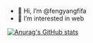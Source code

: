 - 👋 Hi, I’m @fengyangfifa
- 👀 I’m interested in web

[![Anurag's GitHub stats](https://github-readme-stats.vercel.app/api?username=fengyangfifa&count_private=true&show_icons=true&theme=tokyonight)](https://github.com/anuraghazra/github-readme-stats)

<!---
fengyangfifa/fengyangfifa is a ✨ special ✨ repository because its `README.md` (this file) appears on your GitHub profile.
You can click the Preview link to take a look at your changes.
--->
